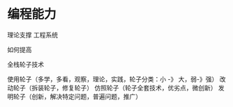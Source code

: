 # 编程能力

理论支撑
工程系统

如何提高

全栈轮子技术

使用轮子（多学，多看，观察，理论，实践，轮子分类：小 -》 大，弱-》强）
改动轮子（拆装轮子，修复轮子）
仿照轮子（轮子全套技术，优劣点，微创新）
发明轮子（创新，解决特定问题，普遍问题，推广）

